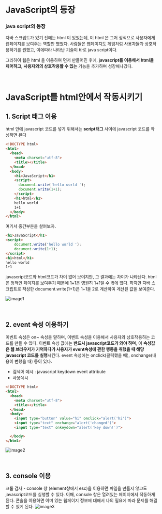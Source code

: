 # JavaScript의 등장

### java script의 등장

자바 스크립트가 있기 전에는 html 이 있었는데, 이 html 은 그저 정적으로 사용자에게 웹페이지를 보여주는 역할만 했었다. 사람들은 웹페이지도 게임처럼 사용자들과 상호작용하기를 원했고, 이에따라 나타난 기술이 바로 java script이다.

그리하여 웹은 html 을 이용하여 먼저 만들어진 후에, j**avascript를 이용해서 html을 제어하고**, **사용자와의 상호작용할 수 있는** 기능을 추가하며 성장해나갔다.

</br>

# JavaScript를 html안에서 작동시키기

## 1. Script 태그 이용

html 안에 javascript 코드를 넣기 위해서는 **script태그** 사이에 javascript 코드를 작성하면 된다

```html
<!DOCTYPE html>
<html>
  <head>
    <meta charset="utf-8">
    <title></title>
  </head>
  <body>
    <h1>JavaScript</h1>
    <script>
      document.write('hello world ');
      document.write(1+1);
    </script>
    <h1>html</h1>
    hello world
    1+1
  </body>
</html>
```

여기서 중간부분을 살펴보자.

```html
<h1>JavaScript</h1>
<script>
	document.write('hello world ');
	document.write(1+1);
</script>
<h1>html</h1>
hello world
1+1
```

javascript코드와 html코드가 차이 없어 보이지만, 그 결과에는 차이가 나타난다. html은 정적인 페이지를 보여주기 때문에 1+1은 영원히 1+1일 수 밖에 없다. 하지만 자바 스크립트로 작성한 document.write(1+1)은 1+1을 2로 계산하여 계산된 값을 보여준다.

![image1](https://user-images.githubusercontent.com/68391767/104465019-f1ae9b80-55f6-11eb-860f-5d2ad792b6ea.png)

</br>

## 2. event 속성 이용하기

이벤트 속성은 on~ 속성을 말하며, 이벤트 속성을 이용해서 사용자와 상호작용하는 코드를 만들 수 있다.   이벤트 속성 값에는 **반드시 javascript코드가 와야 하며**, 이 **속성값은 웹 브라우저가 기억하다가 사용자가 event속성에 관한 행동을 취했을 때 해당 javascript 코드를 실행**시킨다. event 속성에는 onclick(클릭했을 때), onchange(내용이 변했을 때) 등이 있다.

- 검색어 예시 : javascript keydown event attribute
- 사용예시

```html
<!DOCTYPE html>
<html>
  <head>
    <meta charset="utf-8">
    <title></title>
  </head>
  <body>
    <input type="button" value="hi" onclick="alert('hi')">
    <input type="text" onchange="alert('changed')">
    <input type="text" onkeydown="alert('key down!')">

  </body>
</html>
```

![image2](https://user-images.githubusercontent.com/68391767/104465149-14d94b00-55f7-11eb-8a2e-47252a92ee51.png)

</br>

## 3. console 이용

크롬 검사 - console 창 (element창에서 esc)을 이용하면 파일을 만들지 않고도 javascript코드를 실행할 수 있다. 이때, console 창은 열려있는 페이지에서 작동하게 된다. 콘솔을 이용하면 이미 있는 웹페이지 정보에 대해서 나의 필요에 따라 문제를 해결할 수 있게 된다.
![image3](https://user-images.githubusercontent.com/68391767/104465280-389c9100-55f7-11eb-8eca-e09177e3214f.png)
